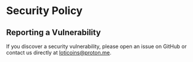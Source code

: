 # Security Policy

## Reporting a Vulnerability

If you discover a security vulnerability, please open an issue on GitHub or contact us directly at loticoins@proton.me.
